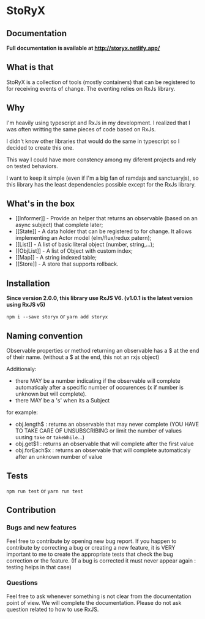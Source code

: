 # StoRyX
## Documentation
**Full documentation is available at http://storyx.netlify.app/**
## What is that
StoRyX is a collection of tools (mostly containers) that can be registered to for receiving events of change.
The eventing relies on RxJs library.

## Why
I'm heavily using typescript and RxJs in my development.
I realized that I was often writting the same pieces of code based on RxJs.

I didn't know other libraries that would do the same in typescript so I decided to create this one.

This way I could have more constency among my diferent projects and rely on tested
behaviors.

I want to keep it simple (even if I'm a big fan of ramdajs and sanctuaryjs), so this library has the least dependencies possible except for the RxJs library.

## What's in the box
* [[Informer]] - Provide an helper that returns an observable (based on an async subject) that complete later;
* [[State]] - A data holder that can be registered to for change. It allows implementing an Actor model (elm/flux/redux patern);
* [[List]] - A list of basic literal object (number, string,...);
* [[ObjList]] - A list of Object with custom index;
* [[Map]] - A string indexed table;
* [[Store]] - A store that supports rollback.

## Installation

**Since version 2.0.0, this library use RxJS V6. (v1.0.1 is the latest version using RxJS v5)**

`npm i --save storyx`
or
`yarn add storyx`

## Naming convention
Observable properties or method returning an observable has a $ at the end of their name. (without a $ at the end, this not an rxjs object)

Additionaly:
* there MAY be a number indicating if the observable will complete automaticaly
  after a specific number of occurences (x if number is unknown but will
  complete).
* there MAY be a 's' when its a Subject

for example:

* obj.length$ : returns an observable that may never complete (YOU HAVE TO TAKE
  CARE OF UNSUBSCRIBING or limit the number of values uusing `take` or `takeWhile`...)
* obj.get$1 : returns an observable that will complete after the first value
* obj.forEach$x : returns an observable that will complete automaticaly after an
  unknown number of value

## Tests

`npm run test`
or
`yarn run test`

## Contribution

### Bugs and new features

Feel free to contribute by opening new bug report. If you happen to contribute
by correcting a bug or creating a new feature, it is VERY important to me
to create the appropriate tests that check the bug correction or the feature.
(If a bug is corrected it must never appear again : testing helps in that case)

### Questions

Feel free to ask whenever something is not clear from the documentation point
of view. We will complete the documentation. Please do not ask question related
to how to use RxJS.